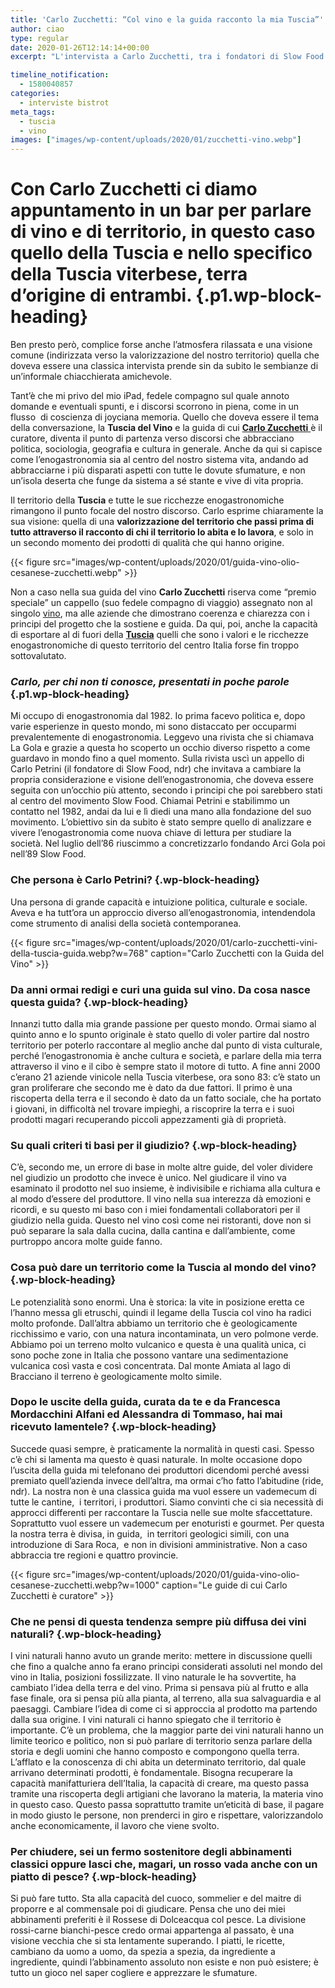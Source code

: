 ```yaml
---
title: 'Carlo Zucchetti: “Col vino e la guida racconto la mia Tuscia”'
author: ciao
type: regular
date: 2020-01-26T12:14:14+00:00
excerpt: "L'intervista a Carlo Zucchetti, tra i fondatori di Slow Food e curatore della Guida dei vini della Tuscia."

timeline_notification:
  - 1580040857
categories:
  - interviste bistrot
meta_tags:
  - tuscia
  - vino
images: ["images/wp-content/uploads/2020/01/zucchetti-vino.webp"]
---
```

# <span class="s1">Con Carlo Zucchetti ci diamo appuntamento in un bar per parlare di vino e di territorio, in questo caso quello della Tuscia e nello specifico della Tuscia viterbese, terra d’origine di entrambi. </span> {.p1.wp-block-heading}

<p class="p1">
  <span class="s1">Ben presto però, complice forse anche l’atmosfera rilassata e una visione comune (indirizzata verso la valorizzazione del nostro territorio) quella che doveva essere una classica intervista prende sin da subito le sembianze di un&#8217;informale chiacchierata amichevole.</span>
</p>

<p class="p1">
  <span class="s1">Tant’è che mi privo del mio iPad, fedele compagno sul quale annoto domande e eventuali spunti, e i discorsi scorrono in piena, come in un flusso<span class="Apple-converted-space">  </span>di coscienza di joyciana memoria. Quello che doveva essere il tema della conversazione, la <strong>Tuscia del Vino</strong> e la guida di cui <a href="https://www.google.com/url?sa=t&rct=j&q=&esrc=s&source=web&cd=1&cad=rja&uact=8&ved=2ahUKEwjsgIe39o3nAhWpM-wKHVtcAUMQFjAAegQIAhAC&url=http%3A%2F%2Fwww.carlozucchetti.it%2F&usg=AOvVaw3UhAE7i-tmROzVSilMnhnF" target="_blank" rel="noreferrer noopener" aria-label=" (apre in una nuova scheda)"><strong>Carlo Zucchetti</strong> </a>è il curatore, diventa il punto di partenza verso discorsi che abbracciano politica, sociologia, geografia e cultura in generale. Anche da qui si capisce come l’enogastronomia sia al centro del nostro sistema vita, andando ad abbracciarne i più disparati aspetti con tutte le dovute sfumature, e non un’isola deserta che funge da sistema a sé stante e vive di vita propria.</span>
</p>

<p class="p1">
  <span class="s1">Il territorio della <strong>Tuscia</strong> e tutte le sue ricchezze enogastronomiche rimangono il punto focale del nostro discorso. Carlo esprime chiaramente la sua visione: quella di una <strong>valorizzazione del territorio che passi prima di tutto attraverso il racconto di chi il territorio lo abita e lo lavora</strong>, e solo in un secondo momento dei prodotti di qualità che qui hanno origine.</span>
</p>


{{< figure src="images/wp-content/uploads/2020/01/guida-vino-olio-cesanese-zucchetti.webp" >}}


<p class="p1">
  <span class="s1">Non a caso nella sua guida del vino <strong>Carlo Zucchetti</strong> riserva come “premio speciale” un cappello (suo fedele compagno di viaggio) assegnato non al singolo <a href="http://aleepepe.com/2020/01/12/vini-zanchi/" target="_blank" rel="noreferrer noopener" aria-label=" (apre in una nuova scheda)">vino</a>, ma alle aziende che dimostrano coerenza e chiarezza con i principi del progetto che la sostiene e guida. Da qui, poi, anche la capacità di esportare al di fuori della <strong><a href="http://aleepepe.com/2019/10/25/danilo-ciavattini-la-tuscia-e-servita/" target="_blank" rel="noreferrer noopener" aria-label=" (apre in una nuova scheda)">Tuscia</a></strong> quelli che sono i valori e le ricchezze enogastronomiche di questo territorio del centro Italia forse fin troppo sottovalutato.</span>
</p>

### <span class="s1"><b><i>Carlo, per chi non ti conosce, presentati in poche parole</i></b></span> {.p1.wp-block-heading}

<p class="p1">
  <span class="s1">Mi occupo di enogastronomia dal 1982. Io prima facevo politica e, dopo varie esperienze in questo mondo, mi sono distaccato per occuparmi prevalentemente di enogastronomia. Leggevo una rivista che si chiamava La Gola e grazie a questa ho scoperto un occhio diverso rispetto a come guardavo in mondo fino a quel momento. Sulla rivista uscì un appello di Carlo Petrini (il fondatore di Slow Food, ndr) che invitava a cambiare la propria considerazione e visione dell’enogastronomia, che doveva essere seguita con un’occhio più attento, secondo i principi che poi sarebbero stati al centro del movimento Slow Food. Chiamai Petrini e stabilimmo un contatto nel 1982, andai da lui e lì diedi una mano alla fondazione del suo movimento. L’obiettivo sin da subito è stato sempre quello di analizzare e vivere l’enogastronomia come nuova chiave di lettura per studiare la società.</span> Nel luglio dell’86 riuscimmo a concretizzarlo fondando Arci Gola poi nell’89 Slow Food.
</p>

### Che persona è Carlo Petrini? {.wp-block-heading}

Una persona di grande capacità e intuizione politica, culturale e sociale. Aveva e ha tutt’ora un approccio diverso all’enogastronomia, intendendola come strumento di analisi della società contemporanea.


{{< figure src="images/wp-content/uploads/2020/01/carlo-zucchetti-vini-della-tuscia-guida.webp?w=768" caption="Carlo Zucchetti con la Guida del Vino" >}}


### Da anni ormai redigi e curi una guida sul vino. Da cosa nasce questa guida? {.wp-block-heading}

Innanzi tutto dalla mia grande passione per questo mondo. Ormai siamo al quinto anno e lo spunto originale è stato quello di voler partire dal nostro territorio per poterlo raccontare al meglio anche dal punto di vista culturale, perché l’enogastronomia è anche cultura e società, e parlare della mia terra attraverso il vino e il cibo è sempre stato il motore di tutto. A fine anni 2000 c’erano 21 aziende vinicole nella Tuscia viterbese, ora sono 83: c’è stato un gran proliferare che secondo me è dato da due fattori. Il primo è una riscoperta della terra e il secondo è dato da un fatto sociale, che ha portato i giovani, in difficoltà nel trovare impieghi, a riscoprire la terra e i suoi prodotti magari recuperando piccoli appezzamenti già di proprietà.

### Su quali criteri ti basi per il giudizio? {.wp-block-heading}

C’è, secondo me, un errore di base in molte altre guide, del voler dividere nel giudizio un prodotto che invece è unico. Nel giudicare il vino va esaminato il prodotto nel suo insieme, è indivisibile e richiama alla cultura e al modo d’essere del produttore. Il vino nella sua interezza dà emozioni e ricordi, e su questo mi baso con i miei fondamentali collaboratori per il giudizio nella guida. Questo nel vino così come nei ristoranti, dove non si può separare la sala dalla cucina, dalla cantina e dall’ambiente, come purtroppo ancora molte guide fanno.

### Cosa può dare un territorio come la Tuscia al mondo del vino? {.wp-block-heading}

Le potenzialità sono enormi. Una è storica: la vite in posizione eretta ce l’hanno messa gli etruschi, quindi il legame della Tuscia col vino ha radici molto profonde. Dall’altra abbiamo un territorio che è geologicamente ricchissimo e vario, con una natura incontaminata, un vero polmone verde. Abbiamo poi un terreno molto vulcanico e questa è una qualità unica, ci sono poche zone in Italia che possono vantare una sedimentazione vulcanica così vasta e così concentrata. Dal monte Amiata al lago di Bracciano il terreno è geologicamente molto simile.

### Dopo le uscite della guida, curata da te e da Francesca Mordacchini Alfani ed Alessandra di Tommaso, hai mai ricevuto lamentele? {.wp-block-heading}

Succede quasi sempre, è praticamente la normalità in questi casi. Spesso c’è chi si lamenta ma questo è quasi naturale. In molte occasione dopo l’uscita della guida mi telefonano dei produttori dicendomi perché avessi premiato quell’azienda invece dell’altra, ma ormai c’ho fatto l’abitudine (ride, ndr). La nostra non è una classica guida ma vuol essere un vademecum di tutte le cantine,&nbsp; i territori, i produttori. Siamo convinti che ci sia necessità di approcci differenti per raccontare la Tuscia nelle sue molte sfaccettature. Soprattutto vuol essere un vademecum per enoturisti e gourmet. Per questa la nostra terra è divisa, in guida,&nbsp; in territori geologici simili, con una introduzione di Sara Roca,&nbsp; e non in divisioni amministrative. Non a caso abbraccia tre regioni e quattro provincie.


{{< figure src="images/wp-content/uploads/2020/01/guida-vino-olio-cesanese-zucchetti.webp?w=1000" caption="Le guide di cui Carlo Zucchetti è curatore" >}}


### Che ne pensi di questa tendenza sempre più diffusa dei vini naturali? {.wp-block-heading}

I vini naturali hanno avuto un grande merito: mettere in discussione quelli che fino a qualche anno fa erano principi considerati assoluti nel mondo del vino in Italia, posizioni fossilizzate. Il vino naturale le ha sovvertite, ha cambiato l’idea della terra e del vino. Prima si pensava più al frutto e alla fase finale, ora si pensa più alla pianta, al terreno, alla sua salvaguardia e al paesaggi. Cambiare l’idea di come ci si approccia al prodotto ma partendo dalla sua origine. I vini naturali ci hanno spiegato che il territorio è importante. C’è un problema, che la maggior parte dei vini naturali hanno un limite teorico e politico, non si può parlare di territorio senza parlare della storia e degli uomini che hanno composto e compongono quella terra. L’afflato e la conoscenza di chi abita un determinato territorio, dal quale arrivano determinati prodotti, è fondamentale. Bisogna recuperare la capacità manifatturiera dell’Italia, la capacità di creare, ma questo passa tramite una riscoperta degli artigiani che lavorano la materia, la materia vino in questo caso. Questo passa soprattutto tramite un’eticità di base, il pagare in modo giusto le persone, non prenderci in giro e rispettare, valorizzandolo anche economicamente, il lavoro che viene svolto.

### Per chiudere, sei un fermo sostenitore degli abbinamenti classici oppure lasci che, magari, un rosso vada anche con un piatto di pesce? {.wp-block-heading}

Si può fare tutto. Sta alla capacità del cuoco, sommelier e del maitre di proporre e al commensale poi di giudicare. Pensa che uno dei miei abbinamenti preferiti è il Rossese di Dolceacqua col pesce. La divisione rossi-carne bianchi-pesce credo ormai appartenga al passato, è una visione vecchia che si sta lentamente superando. I piatti, le ricette, cambiano da uomo a uomo, da spezia a spezia, da ingrediente a ingrediente, quindi l’abbinamento assoluto non esiste e non può esistere; è tutto un gioco nel saper cogliere e apprezzare le sfumature.

<p class="p1">
  <span class="s1">&nbsp;</span>
</p>